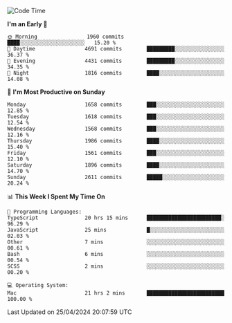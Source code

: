 <!--START_SECTION:waka-->
![Code Time](http://img.shields.io/badge/Code%20Time-3%2C897%20hrs%2041%20mins-blue)

**I'm an Early 🐤** 

```text
🌞 Morning                1960 commits        ████░░░░░░░░░░░░░░░░░░░░░   15.20 % 
🌆 Daytime                4691 commits        █████████░░░░░░░░░░░░░░░░   36.37 % 
🌃 Evening                4431 commits        █████████░░░░░░░░░░░░░░░░   34.35 % 
🌙 Night                  1816 commits        ████░░░░░░░░░░░░░░░░░░░░░   14.08 % 
```
📅 **I'm Most Productive on Sunday** 

```text
Monday                   1658 commits        ███░░░░░░░░░░░░░░░░░░░░░░   12.85 % 
Tuesday                  1618 commits        ███░░░░░░░░░░░░░░░░░░░░░░   12.54 % 
Wednesday                1568 commits        ███░░░░░░░░░░░░░░░░░░░░░░   12.16 % 
Thursday                 1986 commits        ████░░░░░░░░░░░░░░░░░░░░░   15.40 % 
Friday                   1561 commits        ███░░░░░░░░░░░░░░░░░░░░░░   12.10 % 
Saturday                 1896 commits        ████░░░░░░░░░░░░░░░░░░░░░   14.70 % 
Sunday                   2611 commits        █████░░░░░░░░░░░░░░░░░░░░   20.24 % 
```


📊 **This Week I Spent My Time On** 

```text
💬 Programming Languages: 
TypeScript               20 hrs 15 mins      ████████████████████████░   96.29 % 
JavaScript               25 mins             █░░░░░░░░░░░░░░░░░░░░░░░░   02.03 % 
Other                    7 mins              ░░░░░░░░░░░░░░░░░░░░░░░░░   00.61 % 
Bash                     6 mins              ░░░░░░░░░░░░░░░░░░░░░░░░░   00.54 % 
SCSS                     2 mins              ░░░░░░░░░░░░░░░░░░░░░░░░░   00.20 % 

💻 Operating System: 
Mac                      21 hrs 2 mins       █████████████████████████   100.00 % 
```


 Last Updated on 25/04/2024 20:07:59 UTC
<!--END_SECTION:waka-->
